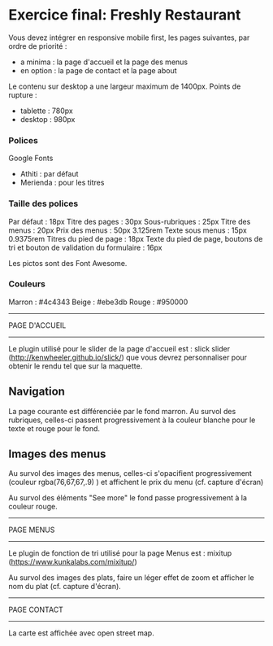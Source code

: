 # Exercice final: Freshly Restaurant

Vous devez intégrer en responsive mobile first, les pages suivantes, par ordre de priorité :
- a minima : la page d'accueil et la page des menus
- en option : la page de contact et la page about

Le contenu sur desktop a une largeur maximum de 1400px.
Points de rupture :
- tablette : 780px
- desktop : 980px

### Polices

Google Fonts
- Athiti : par défaut
- Merienda : pour les titres

### Taille des polices

Par défaut : 18px
Titre des pages : 30px
Sous-rubriques : 25px
Titre des menus : 20px
Prix des menus : 50px  3.125rem
Texte sous menus : 15px  0.9375rem
Titres du pied de page : 18px
Texte du pied de page, boutons de tri et bouton de validation du formulaire : 16px

Les pictos sont des Font Awesome.

### Couleurs

Marron : #4c4343
Beige : #ebe3db
Rouge : #950000

****************
 PAGE D'ACCUEIL
****************

Le plugin utilisé pour le slider de la page d'accueil est : slick slider (http://kenwheeler.github.io/slick/) que vous devrez personnaliser pour obtenir le rendu tel que sur la maquette.

Navigation
-----------
La page courante est différenciée par le fond marron.
Au survol des rubriques, celles-ci passent progressivement à la couleur blanche pour le texte et rouge pour le fond.

Images des menus
----------------
Au survol des images des menus, celles-ci s'opacifient progressivement (couleur rgba(76,67,67,.9) ) et affichent le prix du menu (cf. capture d'écran)

Au survol des éléments "See more" le fond passe progressivement à la couleur rouge.

************
 PAGE MENUS
************

Le plugin de fonction de tri utilisé pour la page Menus est : mixitup (https://www.kunkalabs.com/mixitup/)

Au survol des images des plats, faire un léger effet de zoom et afficher le nom du plat (cf. capture d'écran).

**************
 PAGE CONTACT
**************

La carte est affichée avec open street map.

